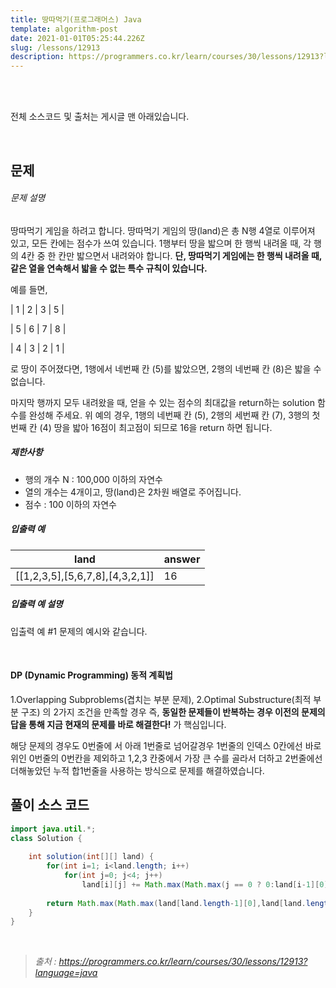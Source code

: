 ```yaml
---
title: 땅따먹기(프로그래머스) Java
template: algorithm-post
date: 2021-01-01T05:25:44.226Z
slug: /lessons/12913
description: https://programmers.co.kr/learn/courses/30/lessons/12913?language=java 프로그래머스 코딩테스트 연습 - 땅따먹기
---
```




</br>

</br>

전체 소스코드 및 출처는 게시글 맨 아래있습니다.

</br>



## **문제**

###### 문제 설명

땅따먹기 게임을 하려고 합니다. 땅따먹기 게임의 땅(land)은 총 N행 4열로 이루어져 있고, 모든 칸에는 점수가 쓰여 있습니다. 1행부터 땅을 밟으며 한 행씩 내려올 때, 각 행의 4칸 중 한 칸만 밟으면서 내려와야 합니다. **단, 땅따먹기 게임에는 한 행씩 내려올 때, 같은 열을 연속해서 밟을 수 없는 특수 규칙이 있습니다.**

예를 들면,

| 1 | 2 | 3 | 5 |

| 5 | 6 | 7 | 8 |

| 4 | 3 | 2 | 1 |

로 땅이 주어졌다면, 1행에서 네번째 칸 (5)를 밟았으면, 2행의 네번째 칸 (8)은 밟을 수 없습니다.

마지막 행까지 모두 내려왔을 때, 얻을 수 있는 점수의 최대값을 return하는 solution 함수를 완성해 주세요. 위 예의 경우, 1행의 네번째 칸 (5), 2행의 세번째 칸 (7), 3행의 첫번째 칸 (4) 땅을 밟아 16점이 최고점이 되므로 16을 return 하면 됩니다.

##### 제한사항

- 행의 개수 N : 100,000 이하의 자연수
- 열의 개수는 4개이고, 땅(land)은 2차원 배열로 주어집니다.
- 점수 : 100 이하의 자연수

##### 입출력 예

| land                            | answer |
| ------------------------------- | ------ |
| [[1,2,3,5],[5,6,7,8],[4,3,2,1]] | 16     |

##### 입출력 예 설명

입출력 예 #1
문제의 예시와 같습니다.

</br>



#### DP (Dynamic Programming) 동적 계획법

1.Overlapping Subproblems(겹치는 부분 문제), 2.Optimal Substructure(최적 부분 구조) 의 2가지 조건을 만족할 경우 즉, **동일한 문제들이 반복하는 경우 이전의 문제의 답을 통해 지금 현재의 문제를 바로 해결한다!** 가 핵심입니다.



해당 문제의  경우도 0번줄에 서 아래 1번줄로 넘어갈경우 1번줄의 인덱스 0칸에선 바로위인 0번줄의 0번칸을 제외하고 1,2,3 칸중에서 가장 큰 수를 골라서 더하고 2번줄에선 더해놓았던 누적 합1번줄을 사용하는 방식으로 문제를 해결하였습니다. 



## 풀이 소스 코드



```java
import java.util.*;
class Solution {
    
    int solution(int[][] land) {
        for(int i=1; i<land.length; i++)
            for(int j=0; j<4; j++)
                land[i][j] += Math.max(Math.max(j == 0 ? 0:land[i-1][0],j == 1 ? 0:land[i-1][1]),Math.max(j == 2 ? 0:land[i-1][2],j ==3 ? 0:land[i-1][3]));
        
        return Math.max(Math.max(land[land.length-1][0],land[land.length-1][1]),Math.max(land[land.length-1][2],land[land.length-1][3]));
    }
}
```



</br>





> *출처 :  https://programmers.co.kr/learn/courses/30/lessons/12913?language=java*